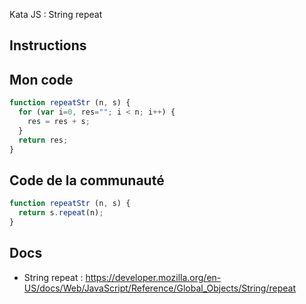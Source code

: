 Kata JS : String repeat

## Instructions

## Mon code
```js
function repeatStr (n, s) {
  for (var i=0, res=""; i < n; i++) {
    res = res + s;
  }
  return res;
}
```

## Code de la communauté
```js
function repeatStr (n, s) {
  return s.repeat(n);
}
```

## Docs
- String repeat : https://developer.mozilla.org/en-US/docs/Web/JavaScript/Reference/Global_Objects/String/repeat
